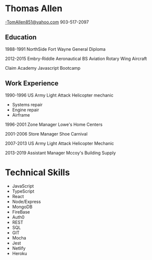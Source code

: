 # Thomas Allen

-TomAllen851@yahoo.com
903-517-2097


## Education
1988-1991 NorthSide Fort Wayne
General Diploma

2012-2015 Embry-Riddle Aeronautical
BS Aviation Rotary Wing Aircraft 

Claim Academy 
Javascript Bootcamp


## Work Experience
1990-1996 US Army
Light Attack Helicopter mechanic
- Systems repair
- Engine repair
- Airframe 


1996-2001 Zone Manager
Lowe's Home Centers

2001-2006 Store Manager
Shoe Carnival

2007-2013 US Army
Light Attack Helicopter Mechanic

2013-2019 Assistant Manager 
Mccoy's Building Supply


# Technical Skills
- JavaScript
- TypeScript
- React
- Node/Express
- MongoDB
- FireBase
- Auth0
- REST
- SQL
- GIT
- Mocha
- Jest
- Netlify
- Heroku

